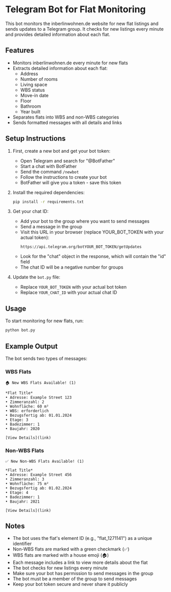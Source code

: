 # Telegram Bot for Flat Monitoring

This bot monitors the inberlinwohnen.de website for new flat listings and sends updates to a Telegram group. It checks for new listings every minute and provides detailed information about each flat.

## Features

- Monitors inberlinwohnen.de every minute for new flats
- Extracts detailed information about each flat:
  - Address
  - Number of rooms
  - Living space
  - WBS status
  - Move-in date
  - Floor
  - Bathroom
  - Year built
- Separates flats into WBS and non-WBS categories
- Sends formatted messages with all details and links

## Setup Instructions

1. First, create a new bot and get your bot token:
   - Open Telegram and search for "@BotFather"
   - Start a chat with BotFather
   - Send the command `/newbot`
   - Follow the instructions to create your bot
   - BotFather will give you a token - save this token

2. Install the required dependencies:
   ```bash
   pip install -r requirements.txt
   ```

3. Get your chat ID:
   - Add your bot to the group where you want to send messages
   - Send a message in the group
   - Visit this URL in your browser (replace YOUR_BOT_TOKEN with your actual token):
     ```
     https://api.telegram.org/botYOUR_BOT_TOKEN/getUpdates
     ```
   - Look for the "chat" object in the response, which will contain the "id" field
   - The chat ID will be a negative number for groups

4. Update the `bot.py` file:
   - Replace `YOUR_BOT_TOKEN` with your actual bot token
   - Replace `YOUR_CHAT_ID` with your actual chat ID

## Usage

To start monitoring for new flats, run:
```bash
python bot.py
```

## Example Output

The bot sends two types of messages:

### WBS Flats
```
🏠 New WBS Flats Available! (1)

*Flat Title*
• Adresse: Example Street 123
• Zimmeranzahl: 2
• Wohnfläche: 60 m²
• WBS: erforderlich
• Bezugsfertig ab: 01.01.2024
• Etage: 3
• Badezimmer: 1
• Baujahr: 2020

[View Details](link)
```

### Non-WBS Flats
```
✅ New Non-WBS Flats Available! (1)

*Flat Title*
• Adresse: Example Street 456
• Zimmeranzahl: 3
• Wohnfläche: 75 m²
• Bezugsfertig ab: 01.02.2024
• Etage: 4
• Badezimmer: 1
• Baujahr: 2021

[View Details](link)
```

## Notes

- The bot uses the flat's element ID (e.g., "flat_1271141") as a unique identifier
- Non-WBS flats are marked with a green checkmark (✅)
- WBS flats are marked with a house emoji (🏠)
- Each message includes a link to view more details about the flat
- The bot checks for new listings every minute
- Make sure your bot has permission to send messages in the group
- The bot must be a member of the group to send messages
- Keep your bot token secure and never share it publicly 